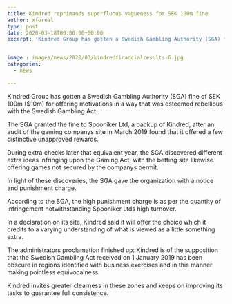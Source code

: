 ```yaml
---
title: Kindred reprimands superfluous vagueness for SEK 100m fine
author: xforeal 
type: post
date: 2020-03-18T00:00:00+00:00
excerpt: 'Kindred Group has gotten a Swedish Gambling Authority (SGA) fine of SEK 100m ($10m) for offering motivators in a way that was esteemed rebellious with the Swedish Gambling Act '


image : images/news/2020/03/kindredfinancialresults-6.jpg
categories:
  - news

---
```

Kindred Group has gotten a Swedish Gambling Authority (SGA) fine of SEK 100m ($10m) for offering motivations in a way that was esteemed rebellious with the Swedish Gambling Act. 

The SGA granted the fine to Spooniker Ltd, a backup of Kindred, after an audit of the gaming companys site in March 2019 found that it offered a few distinctive unapproved rewards. 

During extra checks later that equivalent year, the SGA discovered different extra ideas infringing upon the Gaming Act, with the betting site likewise offering games not secured by the companys permit. 

In light of these discoveries, the SGA gave the organization with a notice and punishment charge. 

According to the SGA, the high punishment charge is as per the quantity of infringement notwithstanding Spooniker Ltds high turnover. 

In a declaration on its site, Kindred said it will offer the choice which it credits to a varying understanding of what is viewed as a little something extra. 

The administrators proclamation finished up: Kindred is of the supposition that the Swedish Gambling Act received on 1 January 2019 has been obscure in regions identified with business exercises and in this manner making pointless equivocalness. 

Kindred invites greater clearness in these zones and keeps on improving its tasks to guarantee full consistence.
